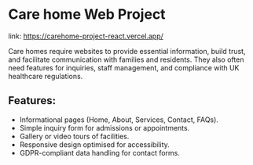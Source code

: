 # Care home Web Project

link: https://carehome-project-react.vercel.app/

Care homes require websites to provide essential information, build trust, and facilitate communication with families and residents. They also often need features for inquiries, staff management, and compliance with UK healthcare regulations.

## Features:

- Informational pages (Home, About, Services, Contact, FAQs).
- Simple inquiry form for admissions or appointments.
- Gallery or video tours of facilities.
- Responsive design optimised for accessibility.
- GDPR-compliant data handling for contact forms.
